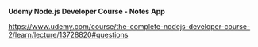 **Udemy Node.js Developer Course - Notes App**

https://www.udemy.com/course/the-complete-nodejs-developer-course-2/learn/lecture/13728820#questions

